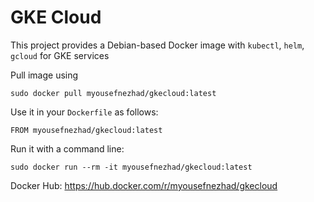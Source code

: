 # GKE Cloud

This project provides a Debian-based Docker image with `kubectl`, `helm`, `gcloud` for GKE services


Pull image using
```
sudo docker pull myousefnezhad/gkecloud:latest
```

Use it in your `Dockerfile` as follows:
```
FROM myousefnezhad/gkecloud:latest
```

Run it with a command line:
```
sudo docker run --rm -it myousefnezhad/gkecloud:latest
```

Docker Hub: https://hub.docker.com/r/myousefnezhad/gkecloud
